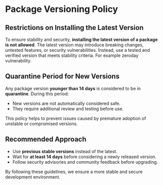 # Package Versioning Policy

## Restrictions on Installing the Latest Version

To ensure stability and security, **installing the latest version of a package is not allowed**. The latest version may introduce breaking changes, untested features, or security vulnerabilities. Instead, use a tested and verified version that meets stability criteria. For example zeroday vulnerability.

## Quarantine Period for New Versions

Any package version **younger than 14 days** is considered to be in **quarantine**. During this period:
- New versions are not automatically considered safe.
- They require additional review and testing before use.

This policy helps to prevent issues caused by premature adoption of unstable or compromised versions.

## Recommended Approach
- Use **previous stable versions** instead of the latest.
- Wait for **at least 14 days** before considering a newly released version.
- Follow security advisories and community feedback before upgrading.

By following these guidelines, we ensure a more stable and secure development environment.
